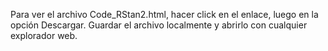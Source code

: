 Para ver el archivo Code_RStan2.html, hacer click en el enlace, luego en la opción Descargar. Guardar el archivo localmente y abrirlo con cualquier explorador web.
